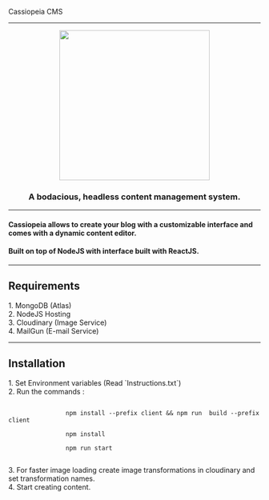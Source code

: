 Cassiopeia CMS

<hr/>

<p align="center"><img width=300 src="https://res.cloudinary.com/azizcloud/image/upload/v1583339533/ltfzwfalcfyxre6ctyxt.png" /></p>

<h3 align="center"> A bodacious, headless content management system. </h3>
<hr/>
<h4> Cassiopeia allows to create your blog with a customizable interface and comes with a dynamic content editor. </h4>

<h4>Built on top of NodeJS with interface built with ReactJS.</h4>

<hr/>

<h2> Requirements </h2>
<p>
    1. MongoDB (Atlas) <br/>
    2. NodeJS Hosting  <br/>
    3. Cloudinary (Image Service)  <br/>
    4. MailGun (E-mail Service) 
</p>
<hr/>

<h2> Installation </h2>
<p>
    1. Set Environment variables (Read `Instructions.txt`)   <br/>
    2. Run the commands : </p>
            <code>
                npm install --prefix client && npm run  build --prefix client <br/>
                npm install <br/>
                npm run start <br/>
            </code> <br/>
     3. For faster image loading create image transformations in cloudinary and set transformation names.
    <br/> 4. Start creating content. </p>
